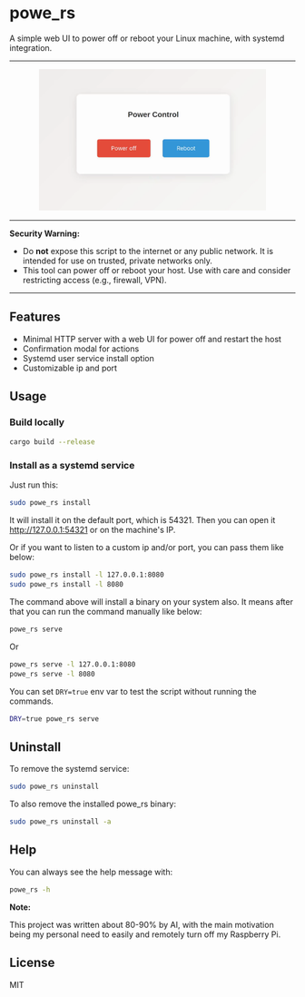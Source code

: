 # powe_rs

A simple web UI to power off or reboot your Linux machine, with systemd integration.

---

<p align="center">
  <img src="assets/screen.apng" alt="Web UI Screenshot" width="400" />
</p>

---

**Security Warning:**

- Do **not** expose this script to the internet or any public network. It is intended for use on trusted, private networks only.
- This tool can power off or reboot your host. Use with care and consider restricting access (e.g., firewall, VPN).

---

## Features

- Minimal HTTP server with a web UI for power off and restart the host
- Confirmation modal for actions
- Systemd user service install option
- Customizable ip and port

## Usage

### Build locally

```sh
cargo build --release
```

### Install as a systemd service

Just run this:

```sh
sudo powe_rs install
```

It will install it on the default port, which is 54321. Then you can open it http://127.0.0.1:54321 or on the machine's IP.

Or if you want to listen to a custom ip and/or port, you can pass them like below:

```sh
sudo powe_rs install -l 127.0.0.1:8080
sudo powe_rs install -l 8080
```

The command above will install a binary on your system also. It means after that you can run the command manually like below:

```sh
powe_rs serve
```

Or

```sh
powe_rs serve -l 127.0.0.1:8080
powe_rs serve -l 8080
```

You can set `DRY=true` env var to test the script without running the commands.

```sh
DRY=true powe_rs serve
```

## Uninstall

To remove the systemd service:

```sh
sudo powe_rs uninstall
```

To also remove the installed powe_rs binary:

```sh
sudo powe_rs uninstall -a
```

## Help

You can always see the help message with:

```sh
powe_rs -h
```

**Note:**

This project was written about 80-90% by AI, with the main motivation being my personal need to easily and remotely turn off my Raspberry Pi.

## License

MIT
